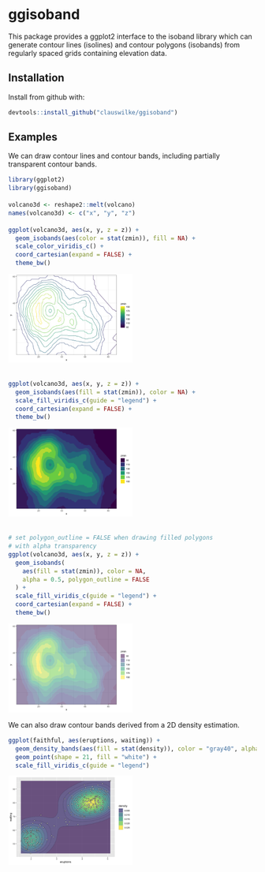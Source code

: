 
<!-- README.md is generated from README.Rmd. Please edit that file -->

# ggisoband

This package provides a ggplot2 interface to the isoband library which
can generate contour lines (isolines) and contour polygons (isobands)
from regularly spaced grids containing elevation data.

## Installation

Install from github with:

``` r
devtools::install_github("clauswilke/ggisoband")
```

## Examples

We can draw contour lines and contour bands, including partially
transparent contour bands.

``` r
library(ggplot2)
library(ggisoband)

volcano3d <- reshape2::melt(volcano)
names(volcano3d) <- c("x", "y", "z")

ggplot(volcano3d, aes(x, y, z = z)) +
  geom_isobands(aes(color = stat(zmin)), fill = NA) +
  scale_color_viridis_c() +
  coord_cartesian(expand = FALSE) +
  theme_bw()
```

<img src="man/figures/README-unnamed-chunk-1-1.png" width="50%" />

``` r

ggplot(volcano3d, aes(x, y, z = z)) +
  geom_isobands(aes(fill = stat(zmin)), color = NA) +
  scale_fill_viridis_c(guide = "legend") +
  coord_cartesian(expand = FALSE) +
  theme_bw()
```

<img src="man/figures/README-unnamed-chunk-1-2.png" width="50%" />

``` r

# set polygon_outline = FALSE when drawing filled polygons
# with alpha transparency
ggplot(volcano3d, aes(x, y, z = z)) +
  geom_isobands(
    aes(fill = stat(zmin)), color = NA,
    alpha = 0.5, polygon_outline = FALSE
  ) +
  scale_fill_viridis_c(guide = "legend") +
  coord_cartesian(expand = FALSE) +
  theme_bw()
```

<img src="man/figures/README-unnamed-chunk-1-3.png" width="50%" />

We can also draw contour bands derived from a 2D density estimation.

``` r
ggplot(faithful, aes(eruptions, waiting)) +
  geom_density_bands(aes(fill = stat(density)), color = "gray40", alpha = 0.7, size = 0.2) +
  geom_point(shape = 21, fill = "white") +
  scale_fill_viridis_c(guide = "legend")
```

<img src="man/figures/README-unnamed-chunk-2-1.png" width="50%" />
